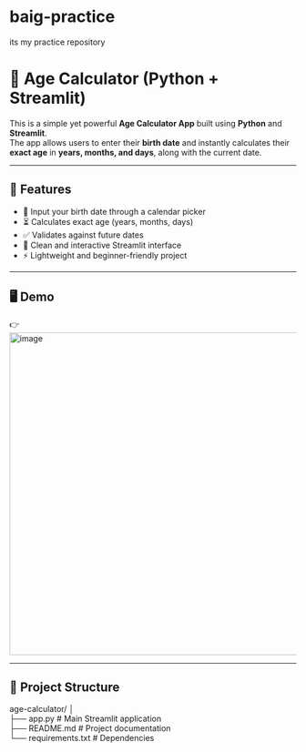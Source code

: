 # baig-practice
its my practice repository
# 🎂 Age Calculator (Python + Streamlit)

This is a simple yet powerful **Age Calculator App** built using **Python** and **Streamlit**.  
The app allows users to enter their **birth date** and instantly calculates their **exact age** in **years, months, and days**, along with the current date.

---

## 🚀 Features
- 📅 Input your birth date through a calendar picker  
- ⏳ Calculates exact age (years, months, days)  
- ✅ Validates against future dates  
- 🎨 Clean and interactive Streamlit interface  
- ⚡ Lightweight and beginner-friendly project  

---

## 🖥️ Demo
👉 <img width="1250" height="567" alt="image" src="https://github.com/user-attachments/assets/0a316e76-3cdf-4083-b5c9-444881221d1d" />
 

---

## 📂 Project Structure
age-calculator/
│               
├── app.py # Main Streamlit application               
├── README.md # Project documentation               
└── requirements.txt # Dependencies
